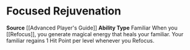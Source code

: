 ﻿---
ability_type: Familiar
actions: null
frequency: null
id: '26'
name: Focused Rejuvenation
rarity: Common
requirement: null
source: '[[DATABASE/source/Advanced Player''s Guide|Advanced Player''s Guide]]'
trait: null
type: Familiar Ability

---
# Focused Rejuvenation

**Source** [[Advanced Player's Guide]] 
**Ability Type** Familiar
When you [[Refocus]], you generate magical energy that heals your familiar. Your familiar regains 1 Hit Point per level whenever you Refocus.